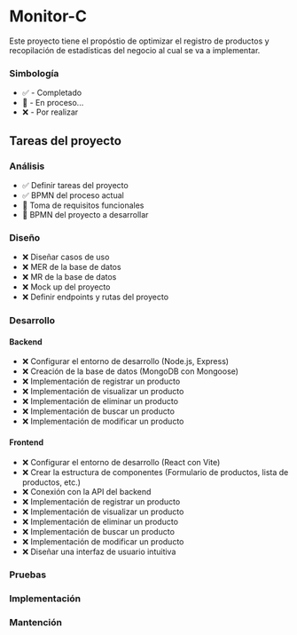 # Monitor-C
Este proyecto tiene el propóstio de optimizar el registro de productos y recopilación de estadísticas del negocio al cual se va a implementar.
 
### Simbología
- ✅ - Completado
- 🚧 - En proceso...
- ❌ - Por realizar

## Tareas del proyecto
### Análisis
- ✅ Definir tareas del proyecto
- ✅ BPMN del proceso actual
- 🚧 Toma de requisitos funcionales
- 🚧 BPMN del proyecto a desarrollar

### Diseño
- ❌ Diseñar casos de uso 
- ❌ MER de la base de datos
- ❌ MR de la base de datos
- ❌ Mock up del proyecto
- ❌ Definir endpoints y rutas del proyecto

### Desarrollo
#### Backend
- ❌ Configurar el entorno de desarrollo (Node.js, Express)
- ❌ Creación de la base de datos (MongoDB con Mongoose)
- ❌ Implementación de registrar un producto
- ❌ Implementación de visualizar un producto
- ❌ Implementación de eliminar un producto
- ❌ Implementación de buscar un producto
- ❌ Implementación de modificar un producto

#### Frontend
- ❌ Configurar el entorno de desarrollo (React con Vite)
- ❌ Crear la estructura de componentes (Formulario de productos, lista de productos, etc.)
- ❌ Conexión con la API del backend
- ❌ Implementación de registrar un producto
- ❌ Implementación de visualizar un producto
- ❌ Implementación de eliminar un producto
- ❌ Implementación de buscar un producto
- ❌ Implementación de modificar un producto
- ❌ Diseñar una interfaz de usuario intuitiva

### Pruebas
### Implementación
### Mantención
